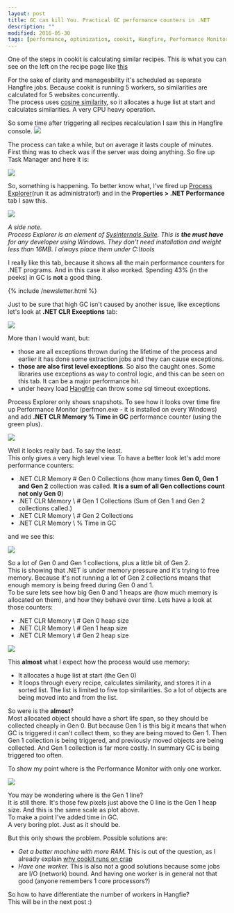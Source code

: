 ```yaml
---
layout: post
title: GC can kill You. Practical GC performance counters in .NET
description: ""
modified: 2016-05-30
tags: [performance, optimization, cookit, Hangfire, Performance Monitor, Process Explorer,]
---
```

One of the steps in cookit is calculating similar recipes.
This is what you can see on the left on the recipe page like [this](https://cookit.pl/przepis/350106/Karkowka+marynowana+w+mleku+i+cebuli+%E2%80%93+grill)

For the sake of clarity and manageability it's scheduled as separate Hangfire jobs. Because cookit is running 5 workers, so similarities are calculated for 5 websites concurrently.<br/>
The process uses [cosine similarity](https://en.wikipedia.org/wiki/Cosine_similarity), so it allocates a huge list at start and calculates similarities. A very CPU heavy operation.
<!--MORE-->

So some time after triggering all recipes recalculation I saw this in Hangfire console.
![](/data/GC-can-kill-You-Practical-GC-performance-counters-in-NET/HangfieConsole.png)

The process can take a while, but on average it lasts couple of minutes.
First thing was to check was if the server was doing anything. So fire up Task Manager and here it is:

![](/data/GC-can-kill-You-Practical-GC-performance-counters-in-NET/TaskManager.png)


So, something is happening. To better know what, I've fired up [Process Explorer](https://technet.microsoft.com/en-us/sysinternals/processexplorer.aspx)(run it as administrator!) and in the **Properties > .NET Performance** tab I saw this. 


![](/data/GC-can-kill-You-Practical-GC-performance-counters-in-NET/ProcessExplorer.png)

*A side note.<br/>
Process Explorer is an element of [Sysinternals Suite](https://technet.microsoft.com/en-us/sysinternals/bb842062.aspx). This is **the must have** for any developer using Windows. They don't need installation and weight less than 16MB. I always place them under C:\tools* 
  

I really like this tab, because it shows all the main performance counters for .NET programs.
And in this case it also worked. Spending 43% (in the peeks) in GC is **not** a good thing.

{% include /newsletter.html %}

Just to be sure that high GC isn't caused by another issue, like exceptions let's look at **.NET CLR Exceptions** tab:

![](/data/GC-can-kill-You-Practical-GC-performance-counters-in-NET/ProcessExplorer_Exceptions.png)

More than I would want, but:

- those are all exceptions thrown during the lifetime of the process and earlier it has done some extraction jobs and they can cause exceptions.
- **those are also first level exceptions**. So also the caught ones. Some libraries use exceptions as way to control logic, and this can be seen on this tab. It can be a major performance hit.
- under heavy load [Hangfrie](http://hangfire.io/) can throw some sql timeout exceptions.

Process Explorer only shows snapshots. To see how it looks over time fire up Performance  Monitor (perfmon.exe - it is installed on every Windows) and add **.NET CLR Memory % Time in GC** performance counter (using the green plus).

![](/data/GC-can-kill-You-Practical-GC-performance-counters-in-NET/PerformanceMonitor_01.png)

Well it looks really bad. To say the least.<br/>
This only gives a very high level view. To have a better look let's add more performance counters:

- .NET CLR Memory # Gen 0 Collections (how many times **Gen 0, Gen 1 and Gen 2** collection was called. **It is a sum of all Gen collections count not only Gen 0**)
- .NET CLR Memory \ # Gen 1 Collections (Sum of Gen 1 and Gen 2 collections called.)
- .NET CLR Memory \ # Gen 2 Collections
- .NET CLR Memory \ % Time in GC

and we see this: 

![](/data/GC-can-kill-You-Practical-GC-performance-counters-in-NET/PerformanceMonitor_02.png)

So a lot of Gen 0 and Gen 1 collections, plus a little bit of Gen 2.<br/>
This is showing that .NET is under memory pressure and it's trying to free memory. Because it's not running a lot of Gen 2 collections means that enough memory is being freed during Gen 0 and 1.<br/>
To be sure lets see how big Gen 0 and 1 heaps are (how much memory is allocated on them), and how they behave over time. Lets have a look at those counters:

- .NET CLR Memory \ # Gen 0 heap size
- .NET CLR Memory \ # Gen 1 heap size
- .NET CLR Memory \ # Gen 2 heap size

![](/data/GC-can-kill-You-Practical-GC-performance-counters-in-NET/PerformanceMonitor_03.png)

This **almost** what I expect how the process would use memory:

- It allocates a huge list at start (the Gen 0)
- It loops through every recipe, calculates similarity, and stores it in a sorted list. The list is limited to five top similarities. So a lot of objects are being moved into and from the list.

So were is the **almost**?<br/>
Most allocated object should have a short life span, so they should be collected cheaply in Gen 0. But because Gen 1 is this big it means that when GC is triggered it can't collect them, so they are being moved to Gen 1. Then Gen 1 collection is being triggered, and previously moved objects are being collected. And Gen 1 collection is far more costly. In summary GC is being triggered too often.

To show my point where is the Performance Monitor with only one worker.

![](/data/GC-can-kill-You-Practical-GC-performance-counters-in-NET/PerformanceMonitor_04.png)

You may be wondering where is the Gen 1 line?<br/>
It is still there. It's those few pixels just above the 0 line is the Gen 1 heap size. And this is the same scale as plot above.<br/>
To make a point I've added time in GC.<br/>
A very boring plot. Just as it should be. 

But this only shows the problem. Possible solutions are:

- *Get a better machine with more RAM.* This is out of the question, as I already explain [why cookit runs on crap](http://indexoutofrange.com/The-importance-of-running-on-crapp/)
- *Have one worker.* This is also not a good solutions because some jobs are I/O (network) bound. And having one worker is in general not that good (anyone remembers 1 core processors?)

So how to have differentiate the number of workers in Hangfie?<br/>
This will be in the next post :)
 